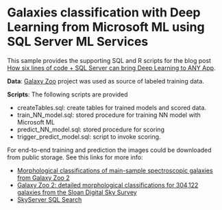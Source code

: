 # Galaxies classification with Deep Learning from Microsoft ML using SQL Server ML Services

This sample provides the supporting SQL and R scripts for the blog post [How six lines of code + SQL Server can bring Deep Learning to ANY App](https://blogs.technet.microsoft.com/dataplatforminsider/2017/01/05/how-six-lines-of-code-sql-server-can-bring-deep-learning-to-any-app/).

**Data**: [Galaxy Zoo](https://www.galaxyzoo.org/) project was used as source of labeled training data.

**Scripts**: The following scripts are provided

- createTables.sql: create tables for trained models and scored data.
- train_NN_model.sql: stored procedure for training NN model with Microsoft ML
- predict_NN_model.sql: stored procedure for scoring
- trigger_predict_model.sql: script to invoke scoring.

For end-to-end training and prediction the images could be downloaded from public storage.
See this links for more info:
- [Morphological classifications of main-sample spectroscopic galaxies from Galaxy Zoo 2](http://skyserver.sdss.org/dr13/en/help/browser/browser.aspx#&&history=description+zoo2MainSpecz+U)
- [Galaxy Zoo 2: detailed morphological classifications for
304,122 galaxies from the Sloan Digital Sky Survey](https://arxiv.org/pdf/1308.3496v2.pdf)
- [SkyServer SQL Search](http://skyserver.sdss.org/dr13/en/tools/search/sql.aspx)
